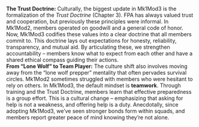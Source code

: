 **The Trust Doctrine:** Culturally, the biggest update in Mk1Mod3 is the formalization of the _Trust Doctrine_ (Chapter 3). FPA has always valued trust and cooperation, but previously these principles were informal. In Mk1Mod2, members operated on goodwill and a general code of honor. Now, Mk1Mod3 codifies these values into a clear doctrine that all members commit to. This doctrine lays out expectations for honesty, reliability, transparency, and mutual aid. By articulating these, we strengthen accountability – members know what to expect from each other and have a shared ethical compass guiding their actions.  
**From “Lone Wolf” to Team Player:** The culture shift also involves moving away from the “lone wolf prepper” mentality that often pervades survival circles. Mk1Mod2 sometimes struggled with members who were hesitant to rely on others. In Mk1Mod3, the default mindset is **teamwork**. Through training and the Trust Doctrine, members learn that effective preparedness is a group effort. This is a cultural change – emphasizing that asking for help is not a weakness, and offering help is a duty. Anecdotally, since adopting Mk1Mod3, we’ve seen stronger bonds form within squads, and members report greater peace of mind knowing they’re not alone.